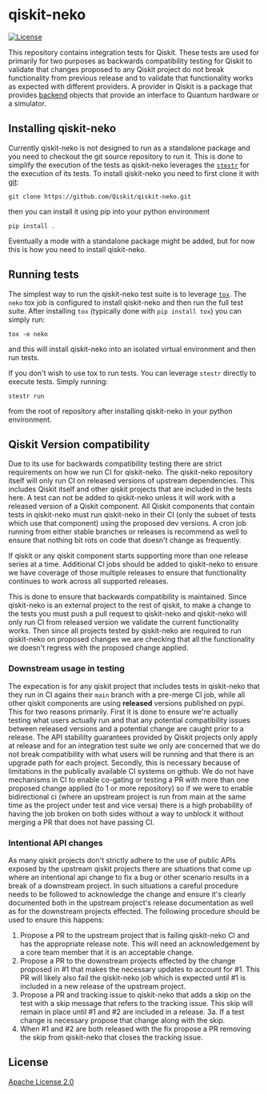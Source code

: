 # qiskit-neko

[![License](https://img.shields.io/github/license/Qiskit/qiskit-neko.svg?style=popout-square)](https://opensource.org/licenses/Apache-2.0)

This repository contains integration tests for Qiskit. These tests are used
for primarily for two purposes as backwards compatibility testing for Qiskit
to validate that changes proposed to any Qiskit project do not break
functionality from previous release and to validate that functionality works
as expected with different providers. A provider in Qiskit is a package that
provides [backend](https://qiskit.org/documentation/stubs/qiskit.providers.BackendV2.html)
objects that provide an interface to Quantum hardware or a simulator.

## Installing qiskit-neko

Currently qiskit-neko is not designed to run as a standalone package and you
need to checkout the git source repository to run it. This is done to simplify
the execution of the tests as qiskit-neko leverages the
[``stestr``](https://github.com/Qiskit/stestr) for the execution of its
tests. To install qiskit-neko you need to first clone it with
[git](https://git-scm.com/):

```
git clone https://github.com/Qiskit/qiskit-neko.git
```

then you can install it using pip into your python environment

```
pip install .
```

Eventually a mode with a standalone package might be added, but for now this
is how you need to install qiskit-neko.

## Running tests

The simplest way to run the qiskit-neko test suite is to leverage
[``tox``](https://tox.wiki/en/latest/). The ``neko`` tox job is configured
to install qiskit-neko and then run the full test suite. After installing
``tox`` (typically done with ``pip install tox``) you can simply run:

```
tox -e neko
```

and this will install qiskit-neko into an isolated virtual environment and
then run tests.

If you don't wish to use tox to run tests. You can leverage ``stestr`` directly
to execute tests. Simply running:

```
stestr run
```

from the root of repository after installing qiskit-neko in your python
environment.

## Qiskit Version compatibility

Due to its use for backwards compatibility testing there are strict requirements
on how we run CI for qiskit-neko. The qiskit-neko repository itself will only
run CI on released versions of upstream dependencies. This includes Qiskit
itself and other qiskit projects that are included in the tests here. A test can
not be added to qiskit-neko unless it will work with a released version of a
Qiskit component. All Qiskit components that contain tests in qiskit-neko must
run qiskit-neko in their CI (only the subset of tests which use that component)
using the proposed dev versions. A cron job running from either stable branches
or releases is recommend as well to ensure that nothing bit rots on code that
doesn't change as frequently.

If qiskit or any qiskit component starts supporting more than one release series
at a time. Additional CI jobs should be added to qiskit-neko to ensure we have
coverage of those multiple releases to ensure that functionality continues to
work across all supported releases.

This is done to ensure that backwards compatibility is maintained. Since
qiskit-neko is an external project to the rest of qiskit, to make a change to
the tests you must push a pull request to qiskit-neko and qiskit-neko will only
run CI from released version we validate the current functionality works. Then
since all projects tested by qiskit-neko are required to run qiskit-neko on
proposed changes we are checking that all the functionality we doesn't regress
with the proposed change applied.

### Downstream usage in testing

The expecation is for any qiskit project that includes tests in qiskit-neko that
they run in CI agains their ``main`` branch with a pre-merge CI job, while all
other qiskit components are using **released** versions published on pypi. This
for two reasons primarily. First it is done to ensure we're actually testing
what users actually run and that any potential compatibility issues between
released versions and a potential change are caught prior to a release. The
API stabililty guarantees provided by Qiskit projects only apply at release and
for an integration test suite we only are concerned that we do not break
compatibility with what users will be running and that there is an upgrade path
for each project. Secondly, this is necessary because of limitations in the
publically available CI systems on github. We do not have mechanisms in CI to
enable co-gating or testing a PR with more than one proposed change applied (to
1 or more repository) so if we were to enable bidirectional ci (where an
upstream project is run from main at the same time as the project under test
and vice versa) there is a high probability of having the job broken on both sides
without a way to unblock it without merging a PR that does not have passing CI.

### Intentional API changes

As many qiskit projects don't strictly adhere to the use of public APIs exposed
by the upstream qiskit projects there are situations that come up where an
intentional api change to fix a bug or other scenario results in a break of
a downstream project. In such situations a careful procedure needs to be
followed to acknowledge the change and ensure it's clearly documented both
in the upstream project's release documentation as well as for the downstream
projects effected. The following procedure should be used to ensure this
happens:

1. Propose a PR to the upstream project that is failing qiskit-neko CI and
   has the appropriate release note. This will need an acknowledgement by a
   core team member that it is an acceptable change.
2. Propose a PR to the downstream projects effected by the change proposed in
   #1 that makes the necessary updates to account for #1. This PR will likely
   also fail the qiskit-neko job which is expected until #1 is included in a
   new release of the upstream project.
3. Propose a PR and tracking issue to qiskit-neko that adds a skip on the test
   with a skip message that refers to the tracking issue. This skip will remain
   in place until #1 and #2 are included in a release.
3a. If a test change is necessary propose that change along with the skip.
4. When #1 and #2 are both released with the fix propose a PR removing the skip
   from qiskit-neko that closes the tracking issue.


## License

[Apache License 2.0](LICENSE.txt)


